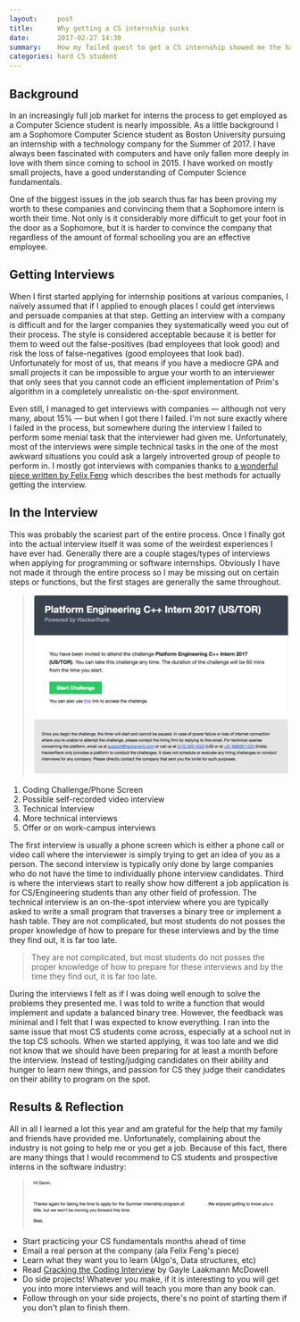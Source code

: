```yaml
---
layout:     post
title:      Why getting a CS internship sucks
date:       2017-02-27 14:30
summary:    How my failed quest to get a CS internship showed me the harsh reality of the software industry and how you need to fit the right model.
categories: hard CS student
---
```


## Background

In an increasingly full job market for interns the process to get employed as a Computer Science
student is nearly impossible. As a little background I am a Sophomore Computer Science
student as Boston University pursuing an internship with a technology company for the
Summer of 2017. I have always been fascinated with computers and have only fallen
more deeply in love with them since coming to school in 2015. I have worked on mostly
small projects, have a good understanding of Computer Science fundamentals.

One of the biggest issues in the job search thus far has been proving my worth
to these companies and convincing them that a Sophomore intern is worth their time.
Not only is it considerably more difficult to get your foot in the door as a Sophomore,
but it is harder to convince the company that regardless of the amount of formal
schooling you are an effective employee.

## Getting Interviews

When I first started applying for internship positions at various companies, I
naïvely assumed that if I applied to enough places I could get interviews and
persuade companies at that step. Getting an interview with a company is difficult
and for the larger companies they systematically weed you out of their process. The
style is considered acceptable because it is better for them to weed out the false-positives
(bad employees that look good) and risk the loss of false-negatives (good employees that
  look bad). Unfortunately for most of us, that means if you have a mediocre GPA
and small projects it can be impossible to argue your worth to an interviewer that
only sees that you cannot code an efficient implementation of Prim's algorithm in
a completely unrealistic on-the-spot environment.

Even still, I managed to get interviews with companies &mdash; although not very many,
about 15% &mdash; but when I got there I failed. I'm not sure exactly where I failed
in the process, but somewhere during the interview I failed to perform some menial
task that the interviewer had given me. Unfortunately, most of the interviews were
simple technical tasks in the one of the most awkward situations you could ask a
largely introverted group of people to perform in. I mostly got interviews with
companies thanks to [a wonderful piece written by Felix Feng](https://medium.freecodecamp.com/5-key-learnings-from-the-post-bootcamp-job-search-9a07468d2331#.kcgstarkj)
which describes the best methods for actually getting the interview.

## In the Interview

This was probably the scariest part of the entire process. Once I finally got into
the actual interview itself it was some of the weirdest experiences I have ever had.
Generally there are a couple stages/types of interviews when applying for programming
or software internships. Obviously I have not made it through the entire process
so I may be missing out on certain steps or functions, but the first stages are
generally the same throughout.

> ![HackerRank Coding Challenge Invitation](/images/mozilla-hackerrank.png)

1. Coding Challenge/Phone Screen
2. Possible self-recorded video interview
3. Technical Interview
4. More technical interviews
5. Offer or on work-campus interviews

The first interview is usually a phone screen which is either a phone call or video
call where the interviewer is simply trying to get an idea of you as a person. The
second interview is typically only done by large companies who do not have the time
to individually phone interview candidates. Third is where the interviews start
to really show how different a job application is for CS/Engineering students
than any other field of profession. The technical interview is an on-the-spot
interview where you are typically asked to write a small program that traverses a
binary tree or implement a hash table. They are not complicated, but most students
do not posses the proper knowledge of how to prepare for these interviews and by
the time they find out, it is far too late.

> They are not complicated, but most students
  do not posses the proper knowledge of how to prepare for these interviews and by
  the time they find out, it is far too late.

During the interviews I felt as if I was doing well enough to solve the problems
they presented me. I was told to write a function that would implement and update
a balanced binary tree. However, the feedback was minimal and I felt that I was expected
to know everything. I ran into the same issue that most CS students come across,
especially at a school not in the top CS schools. When we started applying, it
was too late and we did not know that we should have been preparing for at least a
month before the interview. Instead of testing/judging candidates on their ability
and hunger to learn new things, and passion for CS they judge their candidates on
their ability to program on the spot.

## Results &amp; Reflection

All in all I learned a lot this year and am grateful for the help that my family
and friends have provided me. Unfortunately, complaining about the industry is not
going to help me or you get a job. Because of this fact, there are many things
that I would recommend to CS students and prospective interns in the software industry:

> ![Interview Rejection Email](/images/basecamp-reject.png)

- Start practicing your CS fundamentals months ahead of time
- Email a real person at the company (ala Felix Feng's piece)
- Learn what they want you to learn (Algo's, Data structures, etc)
- Read [Cracking the Coding Interview](https://www.amazon.com/Cracking-Coding-Interview-Programming-Questions/dp/0984782850/ref=pd_sbs_14_t_0?_encoding=UTF8&psc=1&refRID=9VYEGF6MTP5FGEXEZTRF) by Gayle Laakmann McDowell
- Do side projects! Whatever you make, if it is interesting to you will get you into more interviews and will teach you more than any book can.
- Follow through on your side projects, there's no point of starting them if you don't plan to finish them.
